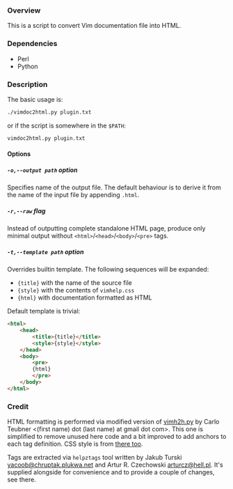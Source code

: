 ### Overview ###

This is a script to convert Vim documentation file into HTML.

### Dependencies ###

* Perl
* Python

### Description ###

The basic usage is:

```bash
./vimdoc2html.py plugin.txt
```

or if the script is somewhere in the `$PATH`:

```bash
vimdoc2html.py plugin.txt
```

#### Options ####

##### `-o,--output path` option

Specifies name of the output file.  The default behaviour is to derive it from
the name of the input file by appending `.html`.

##### `-r,--raw` flag

Instead of outputting complete standalone HTML page, produce only minimal
output without `<html>`/`<head>`/`<body>`/`<pre>` tags.

##### `-t,--template path` option

Overrides builtin template.  The following sequences will be expanded:
 - `{title}` with the name of the source file
 - `{style}` with the contents of `vimhelp.css`
 - `{html}` with documentation formatted as HTML

Default template is trivial:
```html
<html>
    <head>
        <title>{title}</title>
        <style>{style}</style>
    </head>
    <body>
        <pre>
        {html}
        </pre>
    </body>
</html>
```

### Credit ###

HTML formatting is performed via modified version of
[vimh2h.py](https://github.com/c4rlo/vimhelp/blob/master/vimh2h.py) by Carlo
Teubner <(first name) dot (last name) at gmail dot com>.  This one is simplified
to remove unused here code and a bit improved to add anchors to each tag
definition.  CSS style is from
[there too](https://github.com/c4rlo/vimhelp/blob/master/static/vimhelp.css).

Tags are extracted via `helpztags` tool written by Jakub Turski
<yacoob@chruptak.plukwa.net> and Artur R. Czechowski <arturcz@hell.pl>.  It's
supplied alongside for convenience and to provide a couple of changes, see
there.
